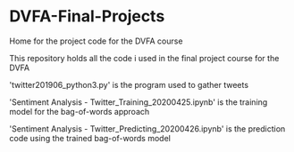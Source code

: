 # DVFA-Final-Projects
Home for the project code for the DVFA course

This repository holds all the code i used in the final project course for the DVFA


'twitter201906_python3.py' is the program used to gather tweets

'Sentiment Analysis - Twitter_Training_20200425.ipynb' is the training model for the bag-of-words approach

'Sentiment Analysis - Twitter_Predicting_20200426.ipynb' is the prediction code using the trained bag-of-words model

